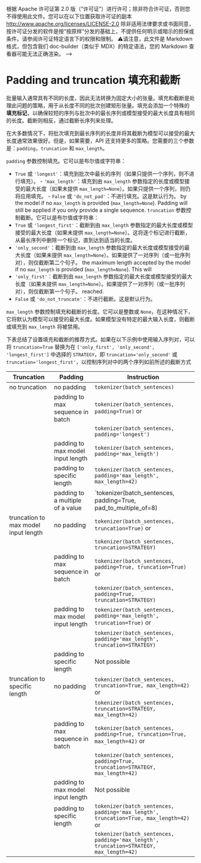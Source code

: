 <!--版权所有2022年HuggingFace团队。保留所有权利。-->
根据 Apache 许可证第 2.0 版（“许可证”）进行许可；除非符合许可证，否则您不得使用此文件。您可以在以下位置获取许可证的副本
http://www.apache.org/licenses/LICENSE-2.0
除非适用法律要求或书面同意，按许可证分发的软件是按“按原样”分发的基础上，不提供任何明示或暗示的担保或条件。请参阅许可证特定语言下的权限和限制。
⚠️请注意，此文件是 Markdown 格式，但包含我们 doc-builder（类似于 MDX）的特定语法，您的 Markdown 查看器可能无法正确渲染。
-->

# Padding and truncation 填充和截断

批量输入通常具有不同的长度，因此无法转换为固定大小的张量。填充和截断是处理此问题的策略，用于从长度不同的批次创建矩形张量。填充会添加一个特殊的 **填充标记**，以确保较短的序列与批次中的最长序列或模型接受的最大长度具有相同的长度。截断则相反，通过截断长序列来处理。

在大多数情况下，将批次填充到最长序列的长度并将其截断为模型可以接受的最大长度通常效果很好。但是，如果需要，API 还支持更多的策略。您需要的三个参数是：`padding`，`truncation` 和 `max_length`。

`padding` 参数控制填充。它可以是布尔值或字符串：
  - `True` 或 `'longest'`：填充到批次中最长的序列（如果只提供一个序列，则不进行填充）。  - `'max_length'`：填充到由 `max_length` 参数指定的长度或模型接受的最大长度（如果未提供 `max_length=None`）。如果只提供一个序列，则仍将应用填充。  - `False` 或 `'do_not_pad'`：不进行填充。这是默认行为。    by the model if no `max_length` is provided (`max_length=None`). Padding will still be applied if you only provide a single sequence.
`truncation` 参数控制截断。它可以是布尔值或字符串：
  - `True` 或 `'longest_first'`：截断到由 `max_length` 参数指定的最大长度或模型接受的最大长度（如果未提供 `max_length=None`）。这将逐个标记进行截断，从最长序列中删除一个标记，直到达到适当的长度。
  - `'only_second'`：截断到由 `max_length` 参数指定的最大长度或模型接受的最大长度（如果未提供 `max_length=None`）。如果提供了一对序列（或一批序列对），则仅截断第二个句子。    the maximum length accepted by the model if no `max_length` is provided (`max_length=None`). This will
  - `'only_first'`：截断到由 `max_length` 参数指定的最大长度或模型接受的最大长度（如果未提供 `max_length=None`）。如果提供了一对序列（或一批序列对），则仅截断第一个句子。    reached.
  - `False` 或 `'do_not_truncate'`：不进行截断。这是默认行为。   

`max_length` 参数控制填充和截断的长度。它可以是整数或 `None`，在这种情况下，它将默认为模型可以接受的最大长度。如果模型没有特定的最大输入长度，则截断或填充到 `max_length` 将被禁用。

下表总结了设置填充和截断的推荐方式。如果在以下示例中使用输入序列对，可以将 `truncation=True` 替换为在 `['only_first', 'only_second', 'longest_first']` 中选择的 `STRATEGY`，即 `truncation='only_second'` 或 `truncation='longest_first'`，以控制序列对中的两个序列如前所述的截断方式

| Truncation                           | Padding                           | Instruction                                                                                 |
|--------------------------------------|-----------------------------------|---------------------------------------------------------------------------------------------|
| no truncation                        | no padding                        | `tokenizer(batch_sentences)`                                                           |
|                                      | padding to max sequence in batch  | `tokenizer(batch_sentences, padding=True)` or                                          |
|                                      |                                   | `tokenizer(batch_sentences, padding='longest')`                                        |
|                                      | padding to max model input length | `tokenizer(batch_sentences, padding='max_length')`                                     |
|                                      | padding to specific length        | `tokenizer(batch_sentences, padding='max_length', max_length=42)`                      |
|                                      | padding to a multiple of a value  | `tokenizer(batch_sentences, padding=True, pad_to_multiple_of=8)                        |
| truncation to max model input length | no padding                        | `tokenizer(batch_sentences, truncation=True)` or                                       |
|                                      |                                   | `tokenizer(batch_sentences, truncation=STRATEGY)`                                      |
|                                      | padding to max sequence in batch  | `tokenizer(batch_sentences, padding=True, truncation=True)` or                         |
|                                      |                                   | `tokenizer(batch_sentences, padding=True, truncation=STRATEGY)`                        |
|                                      | padding to max model input length | `tokenizer(batch_sentences, padding='max_length', truncation=True)` or                 |
|                                      |                                   | `tokenizer(batch_sentences, padding='max_length', truncation=STRATEGY)`                |
|                                      | padding to specific length        | Not possible                                                                                |
| truncation to specific length        | no padding                        | `tokenizer(batch_sentences, truncation=True, max_length=42)` or                        |
|                                      |                                   | `tokenizer(batch_sentences, truncation=STRATEGY, max_length=42)`                       |
|                                      | padding to max sequence in batch  | `tokenizer(batch_sentences, padding=True, truncation=True, max_length=42)` or          |
|                                      |                                   | `tokenizer(batch_sentences, padding=True, truncation=STRATEGY, max_length=42)`         |
|                                      | padding to max model input length | Not possible                                                                                |
|                                      | padding to specific length        | `tokenizer(batch_sentences, padding='max_length', truncation=True, max_length=42)` or  |
|                                      |                                   | `tokenizer(batch_sentences, padding='max_length', truncation=STRATEGY, max_length=42)` |
